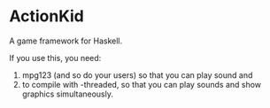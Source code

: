 # ActionKid

A game framework for Haskell.

If you use this, you need:

1. mpg123 (and so do your users) so that you can play sound and
2. to compile with -threaded, so that you can play sounds and show graphics simultaneously.
